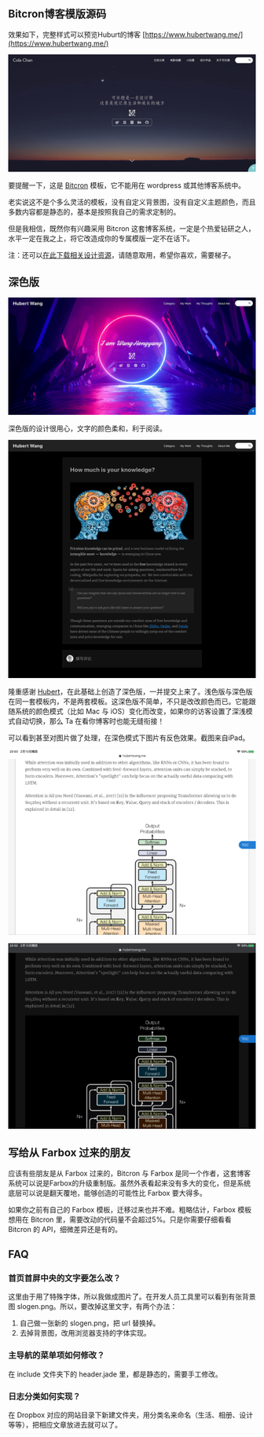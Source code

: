 ## Bitcron博客模版源码

效果如下，完整样式可以预览Huburt的博客 [https://www.hubertwang.me/](https://www.hubertwang.me/)

![](https://raw.githubusercontent.com/greenzorro/bitcron-colachan/master/preview/light-home.jpg)

要提醒一下，这是 [Bitcron](https://bitcron.com/) 模板，它不能用在 wordpress 或其他博客系统中。

老实说这不是个多么灵活的模板，没有自定义背景图，没有自定义主题颜色，而且多数内容都是静态的，基本是按照我自己的需求定制的。

但是我相信，既然你有兴趣采用 Bitcron 这套博客系统，一定是个热爱钻研之人，水平一定在我之上，将它改造成你的专属模版一定不在话下。

注：还可以[在此下载相关设计资源](https://www.dropbox.com/sh/35zp8ef7t2w4d43/AADSv0YaAHX-74GAG5xUNWIpa?dl=0)，请随意取用，希望你喜欢，需要梯子。

## 深色版

![](https://raw.githubusercontent.com/greenzorro/bitcron-colachan/master/preview/dark-home.jpg)

深色版的设计很用心，文字的颜色柔和，利于阅读。

![](https://raw.githubusercontent.com/greenzorro/bitcron-colachan/master/preview/dark-detail.jpg)

隆重感谢 [Hubert](https://www.hubertwang.me/)，在此基础上创造了深色版，一并提交上来了。浅色版与深色版在同一套模板内，不是两套模板。这深色版不简单，不只是改改颜色而已。它能跟随系统的颜色模式（比如 Mac 与 iOS）变化而改变，如果你的访客设置了深浅模式自动切换，那么 Ta 在看你博客时也能无缝衔接！

可以看到甚至对图片做了处理，在深色模式下图片有反色效果。截图来自iPad。

![](https://raw.githubusercontent.com/greenzorro/bitcron-colachan/master/preview/compare-light.png)

![](https://raw.githubusercontent.com/greenzorro/bitcron-colachan/master/preview/compare-dark.png)

## 写给从 Farbox 过来的朋友

应该有些朋友是从 Farbox 过来的，Bitcron 与 Farbox 是同一个作者，这套博客系统可以说是Farbox的升级重制版。虽然外表看起来没有多大的变化，但是系统底层可以说是翻天覆地，能够创造的可能性比 Farbox 要大得多。

如果你之前有自己的 Farbox 模板，迁移过来也并不难。粗略估计，Farbox 模板想用在 Bitcron 里，需要改动的代码量不会超过5%。只是你需要仔细看看 Bitcron 的 API，细微差异还是有的。

## FAQ

### 首页首屏中央的文字要怎么改？

这里由于用了特殊字体，所以我做成图片了。在开发人员工具里可以看到有张背景图 slogen.png。所以，要改掉这里文字，有两个办法：

1. 自己做一张新的 slogen.png，把 url 替换掉。
2. 去掉背景图，改用浏览器支持的字体实现。

### 主导航的菜单项如何修改？ 

在 include 文件夹下的 header.jade 里，都是静态的，需要手工修改。

### 日志分类如何实现？

在 Dropbox 对应的网站目录下新建文件夹，用分类名来命名（生活、相册、设计等等），把相应文章放进去就可以了。
